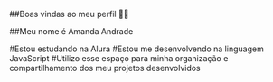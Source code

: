 ##Boas vindas ao meu perfil 💙💙

##Meu nome é Amanda Andrade

#Estou estudando na Alura
#Estou me desenvolvendo na linguagem JavaScript
#Utilizo esse espaço para minha organização e compartilhamento dos meu projetos desenvolvidos
